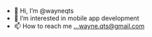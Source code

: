 - 👋 Hi, I’m @wayneqts
- 👀 I’m interested in mobile app development
- 📫 How to reach me ...wayne.qts@gmail.com

<!---
wayneqts/wayneqts is a ✨ special ✨ repository because its `README.md` (this file) appears on your GitHub profile.
You can click the Preview link to take a look at your changes.
--->
